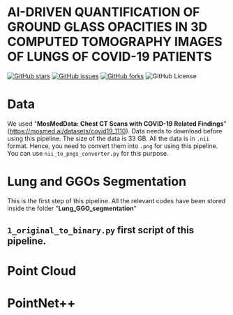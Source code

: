 # AI-DRIVEN QUANTIFICATION OF GROUND GLASS OPACITIES IN 3D COMPUTED TOMOGRAPHY IMAGES OF LUNGS OF COVID-19 PATIENTS

[![GitHub stars](https://img.shields.io/github/stars/sharmalab/GGOs_COVID-19)](https://github.com/sharmalab/GGOs_COVID-19/stargazers)
[![GitHub issues](https://img.shields.io/github/issues/sharmalab/GGOs_COVID-19)](https://github.com/sharmalab/GGOs_COVID-19/issues)
[![GitHub forks](https://img.shields.io/github/forks/sharmalab/GGOs_COVID-19)](https://github.com/sharmalab/GGOs_COVID-19/network)
![GitHub License](https://img.shields.io/github/license/sharmalab/GGOs_COVID-19)

# Data
We used "**MosMedData: Chest CT Scans with COVID-19 Related Findings**" (https://mosmed.ai/datasets/covid19_1110). Data needs to download before using this pipeline. The size of the data is 33 GB. All the data is in ```.nii``` format. Hence, you need to convert them into ```.png``` for using this pipeline. You can use ```nii_to_pngs_converter.py``` for this purpose. 



# Lung and GGOs Segmentation
This is the first step of this pipeline. All the relevant codes have been stored inside the folder "**Lung_GGO_segmentation**"

## ```1_original_to_binary.py``` first script of this pipeline. 


# Point Cloud

# PointNet++

